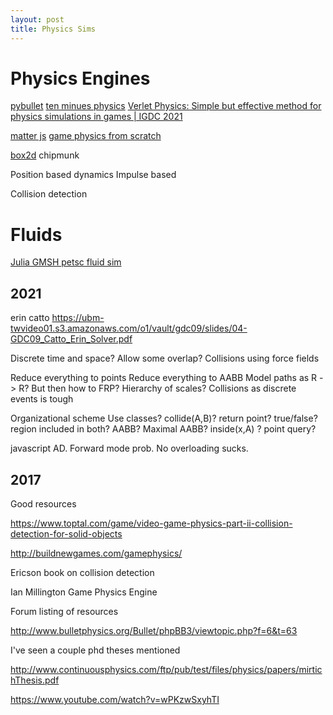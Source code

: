 ```yaml
---
layout: post
title: Physics Sims
---
```


# Physics Engines

[pybullet](https://pybullet.org/Bullet/phpBB3/viewforum.php?f=19)
[ten minues physics](https://matthias-research.github.io/pages/tenMinutePhysics/index.html)
[Verlet Physics: Simple but effective method for physics simulations in games | IGDC 2021](https://www.youtube.com/watch?v=zfkaMWIo3XM&ab_channel=IndiaGDC)

[matter js](https://brm.io/matter-js/)
[game physics from scratch](https://brm.io/game-physics-for-beginners/)

[box2d](https://box2d.org/)
chipmunk


Position based dynamics
Impulse based

Collision detection

# Fluids

[Julia GMSH petsc fluid sim](https://twitter.com/francescverdugo/status/1487115027979063296?s=20&t=OSBR7Kcf7AOCicTAypA9yQ)

## 2021

erin catto
https://ubm-twvideo01.s3.amazonaws.com/o1/vault/gdc09/slides/04-GDC09_Catto_Erin_Solver.pdf

Discrete time and space?
Allow some overlap?
Collisions using force fields

Reduce everything to points
Reduce everything to AABB
Model paths as R -> R? But then how to 
FRP?
Hierarchy of scales?
Collisions as discrete events is tough

Organizational scheme
Use classes?
collide(A,B)? return point? true/false? region included in both? AABB? Maximal AABB?
inside(x,A) ? point query?

javascript AD. Forward mode prob. No overloading sucks.


## 2017

Good resources

https://www.toptal.com/game/video-game-physics-part-ii-collision-detection-for-solid-objects

http://buildnewgames.com/gamephysics/

Ericson book on collision detection

Ian Millington Game Physics Engine

Forum listing of resources

http://www.bulletphysics.org/Bullet/phpBB3/viewtopic.php?f=6&t=63

I've seen a couple phd theses mentioned

http://www.continuousphysics.com/ftp/pub/test/files/physics/papers/mirtichThesis.pdf

https://www.youtube.com/watch?v=wPKzwSxyhTI


